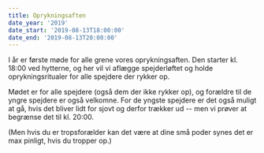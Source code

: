 ```yaml
---
title: Oprykningsaften
date_year: '2019'
date_start: '2019-08-13T18:00:00'
date_end: '2019-08-13T20:00:00'
---
```


I år er første møde for alle grene vores oprykningsaften. Den starter kl. 18:00 ved hytterne, og her vil vi aflægge spejderløftet og holde oprykningsritualer for alle spejdere der rykker op.

Mødet er for alle spejdere (også dem der ikke rykker op), og forældre til de yngre spejdere er også velkomne. For de yngste spejdere er det også muligt at gå, hvis det bliver lidt for sjovt og derfor trækker ud -- men vi prøver at begrænse det til kl. 20:00.

(Men hvis du er tropsforælder kan det være at dine små poder synes det er max pinligt, hvis du tropper op.)
